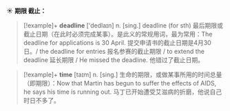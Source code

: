 ☀ <span class="category">**期限 截止：**</span>
>[!example]+ <span class="vocabulary">**deadline**</span> ['dedlaɪn] 
> <span class="definition">n. [sing.] deadline (for sth) 最后期限或截止日期（在此时必须完成某事）。是此义的常规用词，最为常用：</span>The deadline for applications is 30 April. 提交申请书的截止日期是4月30日。/ the deadline for entries 报名参赛的截止期限 / to extend the deadline 延长期限 / He missed the deadline. 他错过了截止日期。

>[!example]+ <span class="vocabulary">**time**</span> [taɪm] 
> <span class="definition">n. [sing.] 生命的期限，或做某事所用的时间总量（即期限）：</span>Now that Martin has begun to suffer the effects of AIDS, he says his time is running out. 马丁已开始遭受艾滋病的折磨，他说自己时日不多了。
